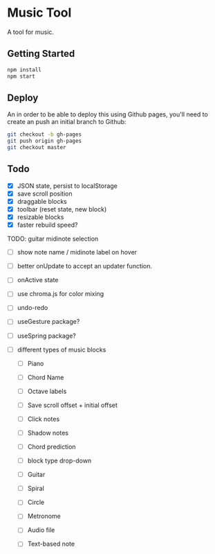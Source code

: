 # Music Tool

A tool for music.

## Getting Started

```sh
npm install
npm start
```

## Deploy

An in order to be able to deploy this using Github pages, you'll need to create an push an initial branch to Github:

```sh
git checkout -b gh-pages
git push origin gh-pages
git checkout master
```

## Todo

- [x] JSON state, persist to localStorage
- [x] save scroll position
- [x] draggable blocks
- [x] toolbar (reset state, new block)
- [x] resizable blocks
- [x] faster rebuild speed?

TODO: guitar midinote selection

- [ ] show note name / midinote label on hover
- [ ] better onUpdate to accept an updater function.
- [ ] onActive state
- [ ] use chroma.js for color mixing

- [ ] undo-redo

- [ ] useGesture package?
- [ ] useSpring package?

- [ ] different types of music blocks
  - [ ] Piano
   - [ ] Chord Name
   - [ ] Octave labels
   - [ ] Save scroll offset + initial offset
   - [ ] Click notes
   - [ ] Shadow notes
   - [ ] Chord prediction
   - [ ] block type drop-down
  - [ ] Guitar
  - [ ] Spiral
  - [ ] Circle
  - [ ] Metronome
  - [ ] Audio file
  - [ ] Text-based note

